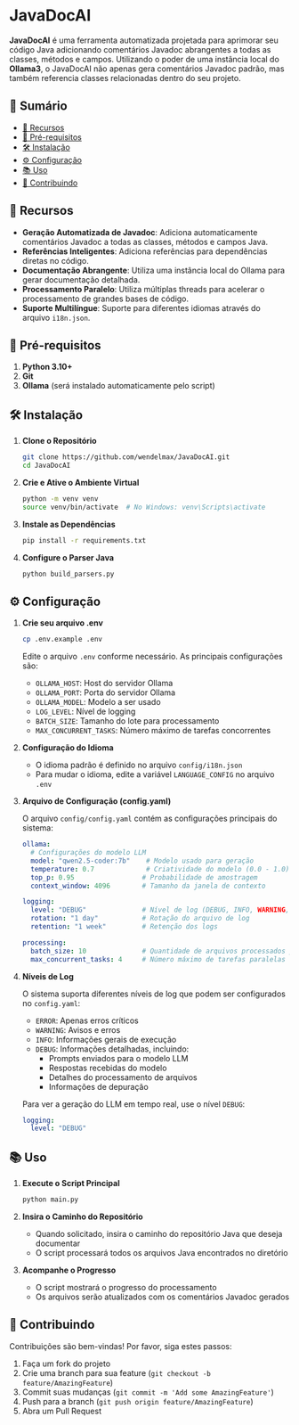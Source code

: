 # **JavaDocAI**

**JavaDocAI** é uma ferramenta automatizada projetada para aprimorar seu código Java adicionando comentários Javadoc abrangentes a todas as classes, métodos e campos. Utilizando o poder de uma instância local do **Ollama3**, o JavaDocAI não apenas gera comentários Javadoc padrão, mas também referencia classes relacionadas dentro do seu projeto.

## 📄 Sumário

- [🌟 Recursos](#-recursos)
- [🚀 Pré-requisitos](#-pré-requisitos)
- [🛠 Instalação](#-instalação)
- [⚙️ Configuração](#-configuração)
- [📚 Uso](#-uso)
- [🤝 Contribuindo](#-contribuindo)

## 🌟 Recursos

- **Geração Automatizada de Javadoc**: Adiciona automaticamente comentários Javadoc a todas as classes, métodos e campos Java.
- **Referências Inteligentes**: Adiciona referências para dependências diretas no código.
- **Documentação Abrangente**: Utiliza uma instância local do Ollama para gerar documentação detalhada.
- **Processamento Paralelo**: Utiliza múltiplas threads para acelerar o processamento de grandes bases de código.
- **Suporte Multilíngue**: Suporte para diferentes idiomas através do arquivo `i18n.json`.

## 🚀 Pré-requisitos

1. **Python 3.10+**
2. **Git**
3. **Ollama** (será instalado automaticamente pelo script)

## 🛠 Instalação

1. **Clone o Repositório**
   ```bash
   git clone https://github.com/wendelmax/JavaDocAI.git
   cd JavaDocAI
   ```

2. **Crie e Ative o Ambiente Virtual**
   ```bash
   python -m venv venv
   source venv/bin/activate  # No Windows: venv\Scripts\activate
   ```

3. **Instale as Dependências**
   ```bash
   pip install -r requirements.txt
   ```

4. **Configure o Parser Java**
   ```bash
   python build_parsers.py
   ```

## ⚙️ Configuração

1. **Crie seu arquivo .env**
   ```bash
   cp .env.example .env
   ```
   
   Edite o arquivo `.env` conforme necessário. As principais configurações são:
   - `OLLAMA_HOST`: Host do servidor Ollama
   - `OLLAMA_PORT`: Porta do servidor Ollama
   - `OLLAMA_MODEL`: Modelo a ser usado
   - `LOG_LEVEL`: Nível de logging
   - `BATCH_SIZE`: Tamanho do lote para processamento
   - `MAX_CONCURRENT_TASKS`: Número máximo de tarefas concorrentes

2. **Configuração do Idioma**
   - O idioma padrão é definido no arquivo `config/i18n.json`
   - Para mudar o idioma, edite a variável `LANGUAGE_CONFIG` no arquivo `.env`

3. **Arquivo de Configuração (config.yaml)**
   
   O arquivo `config/config.yaml` contém as configurações principais do sistema:

   ```yaml
   ollama:
     # Configurações do modelo LLM
     model: "qwen2.5-coder:7b"    # Modelo usado para geração
     temperature: 0.7             # Criatividade do modelo (0.0 - 1.0)
     top_p: 0.95                 # Probabilidade de amostragem
     context_window: 4096        # Tamanho da janela de contexto

   logging:
     level: "DEBUG"              # Nível de log (DEBUG, INFO, WARNING, ERROR)
     rotation: "1 day"           # Rotação do arquivo de log
     retention: "1 week"         # Retenção dos logs

   processing:
     batch_size: 10              # Quantidade de arquivos processados por vez
     max_concurrent_tasks: 4     # Número máximo de tarefas paralelas
   ```

4. **Níveis de Log**

   O sistema suporta diferentes níveis de log que podem ser configurados no `config.yaml`:

   - `ERROR`: Apenas erros críticos
   - `WARNING`: Avisos e erros
   - `INFO`: Informações gerais de execução
   - `DEBUG`: Informações detalhadas, incluindo:
     - Prompts enviados para o modelo LLM
     - Respostas recebidas do modelo
     - Detalhes do processamento de arquivos
     - Informações de depuração

   Para ver a geração do LLM em tempo real, use o nível `DEBUG`:
   ```yaml
   logging:
     level: "DEBUG"
   ```

## 📚 Uso

1. **Execute o Script Principal**
   ```bash
   python main.py
   ```

2. **Insira o Caminho do Repositório**
   - Quando solicitado, insira o caminho do repositório Java que deseja documentar
   - O script processará todos os arquivos Java encontrados no diretório

3. **Acompanhe o Progresso**
   - O script mostrará o progresso do processamento
   - Os arquivos serão atualizados com os comentários Javadoc gerados

## 🤝 Contribuindo

Contribuições são bem-vindas! Por favor, siga estes passos:

1. Faça um fork do projeto
2. Crie uma branch para sua feature (`git checkout -b feature/AmazingFeature`)
3. Commit suas mudanças (`git commit -m 'Add some AmazingFeature'`)
4. Push para a branch (`git push origin feature/AmazingFeature`)
5. Abra um Pull Request